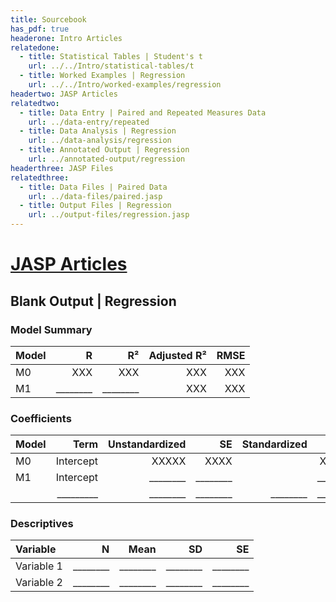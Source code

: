 ```yaml
---
title: Sourcebook
has_pdf: true
headerone: Intro Articles
relatedone:
  - title: Statistical Tables | Student's t
    url: ../../Intro/statistical-tables/t
  - title: Worked Examples | Regression
    url: ../../Intro/worked-examples/regression
headertwo: JASP Articles
relatedtwo:
  - title: Data Entry | Paired and Repeated Measures Data
    url: ../data-entry/repeated
  - title: Data Analysis | Regression
    url: ../data-analysis/regression
  - title: Annotated Output | Regression
    url: ../annotated-output/regression
headerthree: JASP Files
relatedthree:
  - title: Data Files | Paired Data
    url: ../data-files/paired.jasp
  - title: Output Files | Regression
    url: ../output-files/regression.jasp
---
```


# [JASP Articles](../index.md)

## Blank Output | Regression

### Model Summary

| Model | R   |  R² | Adjusted R² | RMSE |
|:------|----:|----:|------------:|-----:|
| M0    | XXX | XXX |     XXX     | XXX  |
| M1    | ________ |________ |     XXX     | XXX  |

### Coefficients

| Model | Term      | Unstandardized | SE   | Standardized | t     | p     |
|:------|----------:|---------------:|-----:|-------------:|------:|------:|
| M0    | Intercept | XXXXX          | XXXX |              | XXXXX | XXXXX |
| M1    | Intercept | ________         | ________|              | ________| ________|
|       | _________ | ________         | ________|   ________   | ________| ________|

### Descriptives

| Variable   | N   | Mean | SD   | SE   |
|:-----------|----:|-----:|-----:|-----:|
| Variable 1 | ________ | ________ | ________ | ________ |
| Variable 2 | ________ | ________ | ________ | ________ |
